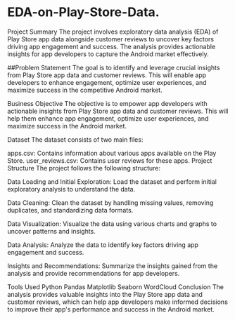 # EDA-on-Play-Store-Data.
Project Summary
The project involves exploratory data analysis (EDA) of Play Store app data alongside customer reviews to uncover key factors driving app engagement and success. The analysis provides actionable insights for app developers to capture the Android market effectively.

##Problem Statement
The goal is to identify and leverage crucial insights from Play Store app data and customer reviews. This will enable app developers to enhance engagement, optimize user experiences, and maximize success in the competitive Android market.

Business Objective
The objective is to empower app developers with actionable insights from Play Store app data and customer reviews. This will help them enhance app engagement, optimize user experiences, and maximize success in the Android market.

Dataset
The dataset consists of two main files:

apps.csv: Contains information about various apps available on the Play Store.
user_reviews.csv: Contains user reviews for these apps.
Project Structure
The project follows the following structure:

Data Loading and Initial Exploration: Load the dataset and perform initial exploratory analysis to understand the data.

Data Cleaning: Clean the dataset by handling missing values, removing duplicates, and standardizing data formats.

Data Visualization: Visualize the data using various charts and graphs to uncover patterns and insights.

Data Analysis: Analyze the data to identify key factors driving app engagement and success.

Insights and Recommendations: Summarize the insights gained from the analysis and provide recommendations for app developers.

Tools Used
Python
Pandas
Matplotlib
Seaborn
WordCloud
Conclusion
The analysis provides valuable insights into the Play Store app data and customer reviews, which can help app developers make informed decisions to improve their app's performance and success in the Android market.
